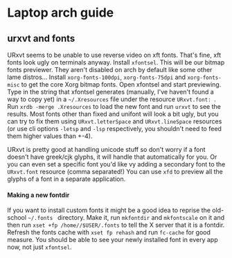 # Laptop arch guide

## urxvt and fonts
URxvt seems to be unable to use reverse video on xft fonts. That's fine,
xft fonts look ugly on terminals anyway. Install `xfontsel`. This will 
be our bitmap fonts previewer. They aren't disabled on arch by default like
some other lame distros... Install `xorg-fonts-100dpi`, `xorg-fonts-75dpi`
and `xorg-fonts-misc` to get the core Xorg bitmap fonts. Open xfontsel
and start previewing. Type in the string that xfontsel generates (manually,
I've haven't found a way to copy yet) in a `~/.Xresources` file under the
resource `URxvt.font: `. Run `xrdb -merge .Xresources` to load the new 
font and run `urxvt` to see the results. Most fonts other than fixed and 
unifont will look a bit ugly, but you can try to fix them using 
`URxvt.letterSpace` and `URxvt.lineSpace` resources (or use cli options
`-letsp` and `-lsp` respectively, you shouldn't need to feed them higher 
values than +-4).

URxvt is pretty good at handling unicode stuff so don't worry if a font
doesn't have greek/cjk glyphs, it will handle that automatically for you.
Or you can even set a specific font you'd like vy adding a secondary font 
to the `URxvt.font` resource (comma separated!)
You can use `xfd` to preview all the glyphs of a font in a separate 
application.

#### Making a new fontdir
If you want to install custom fonts it might be a good idea to reprise
the old-school `~/.fonts ` directory. Make it, run `mkfontdir` and 
`mkfontscale` on it and then run `xset +fp /home//$USER/.fonts` to tell the
X server that it is a fontdir. Refresh the fonts cache with `xset fp rehash`
and run `fc-cache` for good measure. You should be able to see your newly
installed font in every app now, not just `xfontsel`.
